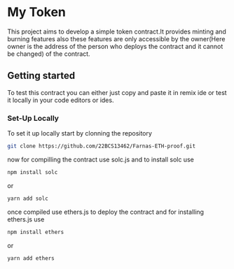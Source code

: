# My Token

This project aims to develop a simple token contract.It provides minting and burning features also these features are only accessible by the owner(Here owner is the address of the person who deploys the contract and it cannot be changed) of the contract.

## Getting started

To test this contract you can either just copy and paste it in remix ide or test it locally in your code editors or ides.

### Set-Up Locally

To set it up locally start by clonning the repository

```sh
git clone https://github.com/22BCS13462/Farnas-ETH-proof.git
```

now for compilling the contract use solc.js and to install solc use

```sh
npm install solc
```
or 
```sh
yarn add solc
```

once compiled use ethers.js to deploy the contract and for installing ethers.js use

```sh
npm install ethers
```
or 
```sh
yarn add ethers
```
